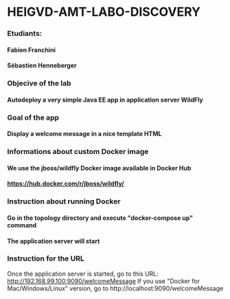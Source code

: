 # HEIGVD-AMT-LABO-DISCOVERY

### Etudiants:
#### Fabien Franchini
#### Sébastien Henneberger

### Objecive of the lab
#### Autodeploy a very simple Java EE app in application server WildFly

### Goal of the app
#### Display a welcome message in a nice template HTML

### Informations about custom Docker image
#### We use the jboss/wildfly Docker image available in Docker Hub
#### https://hub.docker.com/r/jboss/wildfly/

### Instruction about running Docker
#### Go in the topology directory and execute "docker-compose up" command
#### The application server will start

### Instruction for the URL
Once the application server is started, go to this URL: http://192.168.99.100:9090/welcomeMessage
If you use "Docker for Mac/Windows/Linux" version, go to http://localhost:9090/welcomeMessage
